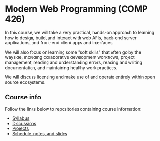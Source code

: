 # Modern Web Programming (COMP 426)

In this course, we will take a very practical, hands-on approach to learning how to design, build, and interact with web APIs, back-end server applications, and front-end client apps and interfaces. 

We will also focus on learning some "soft skills" that often go by the wayside, including collaborative development workflows, project management, reading and understanding errors, reading and writing documentation, and maintaining healthy work practices.

We will discuss licensing and make use of and operate entirely within open source ecosystems. 

## Course info

Follow the links below to repositories containing course information:

- [Syllabus](https://github.com/comp426-2022-fall/syllabus/)
- [Discussions](https://github.com/orgs/comp426-2022-fall/discussions)
- [Projects](https://github.com/orgs/comp426-2022-fall/projects)
- [Schedule, notes, and slides](https://github.com/comp426-2022-fall/schedule/)
